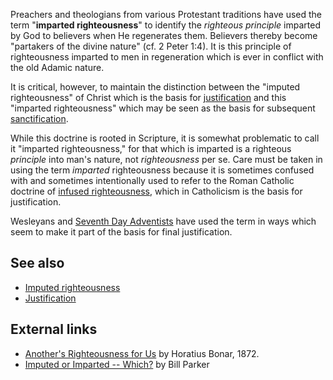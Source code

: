 Preachers and theologians from various Protestant traditions have
used the term "**imparted righteousness**" to identify the
*righteous principle* imparted by God to believers when He
regenerates them. Believers thereby become "partakers of the divine
nature" (cf. 2 Peter 1:4). It is this principle of righteousness
imparted to men in regeneration which is ever in conflict with the
old Adamic nature.

It is critical, however, to maintain the distinction between the
"imputed righteousness" of Christ which is the basis for
[justification](Justification "Justification") and this "imparted
righteousness" which may be seen as the basis for subsequent
[sanctification](Sanctification "Sanctification").

While this doctrine is rooted in Scripture, it is somewhat
problematic to call it "imparted righteousness," for that which is
imparted is a righteous *principle* into man's nature, not
*righteousness* per se. Care must be taken in using the term
*imparted* righteousness because it is sometimes confused with and
sometimes intentionally used to refer to the Roman Catholic
doctrine of
[infused righteousness](Infused_righteousness "Infused righteousness"),
which in Catholicism is the basis for justification.

Wesleyans and
[Seventh Day Adventists](Seventh_Day_Adventism "Seventh Day Adventism")
have used the term in ways which seem to make it part of the basis
for final justification.


## See also

-   [Imputed righteousness](Imputed_righteousness "Imputed righteousness")
-   [Justification](Justification "Justification")

## External links

-   [Another's Righteousness for Us](http://gospelpedlar.com/another.html)
    by Horatius Bonar, 1872.
-   [Imputed or Imparted -- Which?](http://www.rofgrace.com/impute.html)
    by Bill Parker



